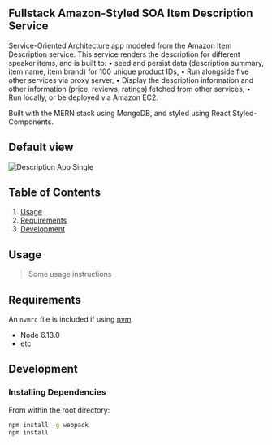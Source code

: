 ## Fullstack Amazon-Styled SOA Item Description Service 

Service-Oriented Architecture app modeled from the Amazon Item Description service. This service renders 
the description for different speaker items, and is built to:
  • seed and persist data (description summary, item name, item brand) for 100 unique product IDs,
  • Run alongside five other services via proxy server,
  • Display the description information and other information (price, reviews, ratings) fetched from other services,
  • Run locally, or be deployed via Amazon EC2.
  
Built with the MERN stack using MongoDB, and styled using React Styled-Components. 

## Default view 

  ![Description App Single](https://user-images.githubusercontent.com/66794449/118710808-0b960000-b7dc-11eb-95ca-7adc7331bd8a.jpg)
  
## Table of Contents

1. [Usage](#Usage)
1. [Requirements](#requirements)
1. [Development](#development)

## Usage

> Some usage instructions

## Requirements

An `nvmrc` file is included if using [nvm](https://github.com/creationix/nvm).

- Node 6.13.0
- etc

## Development

### Installing Dependencies

From within the root directory:

```sh
npm install -g webpack
npm install
```

